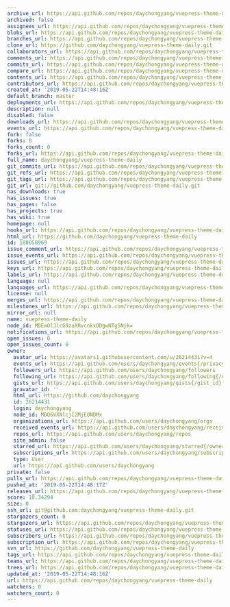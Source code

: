 ```yaml
---
archive_url: https://api.github.com/repos/daychongyang/vuepress-theme-daily/{archive_format}{/ref}
archived: false
assignees_url: https://api.github.com/repos/daychongyang/vuepress-theme-daily/assignees{/user}
blobs_url: https://api.github.com/repos/daychongyang/vuepress-theme-daily/git/blobs{/sha}
branches_url: https://api.github.com/repos/daychongyang/vuepress-theme-daily/branches{/branch}
clone_url: https://github.com/daychongyang/vuepress-theme-daily.git
collaborators_url: https://api.github.com/repos/daychongyang/vuepress-theme-daily/collaborators{/collaborator}
comments_url: https://api.github.com/repos/daychongyang/vuepress-theme-daily/comments{/number}
commits_url: https://api.github.com/repos/daychongyang/vuepress-theme-daily/commits{/sha}
compare_url: https://api.github.com/repos/daychongyang/vuepress-theme-daily/compare/{base}...{head}
contents_url: https://api.github.com/repos/daychongyang/vuepress-theme-daily/contents/{+path}
contributors_url: https://api.github.com/repos/daychongyang/vuepress-theme-daily/contributors
created_at: '2019-05-22T14:48:16Z'
default_branch: master
deployments_url: https://api.github.com/repos/daychongyang/vuepress-theme-daily/deployments
description: null
disabled: false
downloads_url: https://api.github.com/repos/daychongyang/vuepress-theme-daily/downloads
events_url: https://api.github.com/repos/daychongyang/vuepress-theme-daily/events
fork: false
forks: 0
forks_count: 0
forks_url: https://api.github.com/repos/daychongyang/vuepress-theme-daily/forks
full_name: daychongyang/vuepress-theme-daily
git_commits_url: https://api.github.com/repos/daychongyang/vuepress-theme-daily/git/commits{/sha}
git_refs_url: https://api.github.com/repos/daychongyang/vuepress-theme-daily/git/refs{/sha}
git_tags_url: https://api.github.com/repos/daychongyang/vuepress-theme-daily/git/tags{/sha}
git_url: git://github.com/daychongyang/vuepress-theme-daily.git
has_downloads: true
has_issues: true
has_pages: false
has_projects: true
has_wiki: true
homepage: null
hooks_url: https://api.github.com/repos/daychongyang/vuepress-theme-daily/hooks
html_url: https://github.com/daychongyang/vuepress-theme-daily
id: 188058969
issue_comment_url: https://api.github.com/repos/daychongyang/vuepress-theme-daily/issues/comments{/number}
issue_events_url: https://api.github.com/repos/daychongyang/vuepress-theme-daily/issues/events{/number}
issues_url: https://api.github.com/repos/daychongyang/vuepress-theme-daily/issues{/number}
keys_url: https://api.github.com/repos/daychongyang/vuepress-theme-daily/keys{/key_id}
labels_url: https://api.github.com/repos/daychongyang/vuepress-theme-daily/labels{/name}
language: null
languages_url: https://api.github.com/repos/daychongyang/vuepress-theme-daily/languages
license: null
merges_url: https://api.github.com/repos/daychongyang/vuepress-theme-daily/merges
milestones_url: https://api.github.com/repos/daychongyang/vuepress-theme-daily/milestones{/number}
mirror_url: null
name: vuepress-theme-daily
node_id: MDEwOlJlcG9zaXRvcnkxODgwNTg5Njk=
notifications_url: https://api.github.com/repos/daychongyang/vuepress-theme-daily/notifications{?since,all,participating}
open_issues: 0
open_issues_count: 0
owner:
  avatar_url: https://avatars1.githubusercontent.com/u/26214431?v=4
  events_url: https://api.github.com/users/daychongyang/events{/privacy}
  followers_url: https://api.github.com/users/daychongyang/followers
  following_url: https://api.github.com/users/daychongyang/following{/other_user}
  gists_url: https://api.github.com/users/daychongyang/gists{/gist_id}
  gravatar_id: ''
  html_url: https://github.com/daychongyang
  id: 26214431
  login: daychongyang
  node_id: MDQ6VXNlcjI2MjE0NDMx
  organizations_url: https://api.github.com/users/daychongyang/orgs
  received_events_url: https://api.github.com/users/daychongyang/received_events
  repos_url: https://api.github.com/users/daychongyang/repos
  site_admin: false
  starred_url: https://api.github.com/users/daychongyang/starred{/owner}{/repo}
  subscriptions_url: https://api.github.com/users/daychongyang/subscriptions
  type: User
  url: https://api.github.com/users/daychongyang
private: false
pulls_url: https://api.github.com/repos/daychongyang/vuepress-theme-daily/pulls{/number}
pushed_at: '2019-05-22T14:48:17Z'
releases_url: https://api.github.com/repos/daychongyang/vuepress-theme-daily/releases{/id}
score: 18.34294
size: 0
ssh_url: git@github.com:daychongyang/vuepress-theme-daily.git
stargazers_count: 0
stargazers_url: https://api.github.com/repos/daychongyang/vuepress-theme-daily/stargazers
statuses_url: https://api.github.com/repos/daychongyang/vuepress-theme-daily/statuses/{sha}
subscribers_url: https://api.github.com/repos/daychongyang/vuepress-theme-daily/subscribers
subscription_url: https://api.github.com/repos/daychongyang/vuepress-theme-daily/subscription
svn_url: https://github.com/daychongyang/vuepress-theme-daily
tags_url: https://api.github.com/repos/daychongyang/vuepress-theme-daily/tags
teams_url: https://api.github.com/repos/daychongyang/vuepress-theme-daily/teams
trees_url: https://api.github.com/repos/daychongyang/vuepress-theme-daily/git/trees{/sha}
updated_at: '2019-05-22T14:48:16Z'
url: https://api.github.com/repos/daychongyang/vuepress-theme-daily
watchers: 0
watchers_count: 0
---
```

